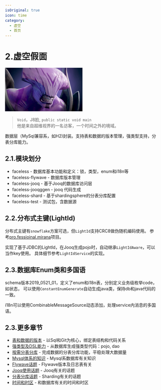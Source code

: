 ```yaml
---
isOriginal: true
icon: time
category:
  - 虚空
  - 首页
---
```


# 2.虚空假面

![faceless_void](/faceless_icon.png)

> `Void`，J8脸, `public static void main`  
> 他是来自超维视界的一名访客，一个时间之外的境域。

数据层（MySql兼容系，如H2)封装。支持表和数据的版本管理，强类型支持，分表分库能力。

## 2.1.模块划分

* faceless - 数据库基本功能和定义：锁，类型，enum和i18n等
* faceless-flywave - 数据库版本管理
* faceless-jooq - 基于Jooq的数据库访问层
* faceless-jooqggen - jooq 代码生成
* faceless-shard - 基于shardingsphere的分表分库配置
* faceless-test - 测试包，含数据源

## 2.2.分布式主键(LightId)

分布式主键有`snowflake`方案可选，但`LightId`支持CRC8做伪随机编码使用。
参考[pro.fessioinal.mirana](https://github.com/trydofor/professional-mirana)项目。

实现了基于JDBC的LightId，在Jooq生成pojo时，自动继承`LightIdAware`，可以当作key使用。
具体细节参考`LightIdService`的实现。

## 2.3.数据库Enum类和多国语

schema版本2019_0521_01，定义了enum和i18n表，分别定义业务级枚举code，如状态，
可以使用`ConstantEnumGenerate`自动生成java类，保持db和java代码的一致。

i18n可以使用CombinableMessageSource动态添加，处理service内消息的多国语。

## 2.3.更多章节

* [表和数据的版本](./2a-flywave.md) -  以Sql和Git为核心，绑定表结构和代码关系
* [强类型及DSL能力](./2b-jooq.md) - 从数据库生成强类型代码：pojo, dao
* [按需分表分库](./2c-shard.md) - 完成数据的分表分库功能，平稳处理大数据量
* [Mysql体系的知识](./2d-mysql-h2.md) - Mysql系数据库有关知识
* [Flywave话题](./2e-qa-flywave.md) - Flywave版本及日志表有关
* [Jooq使用话题](./2f-qa-jooq.md) - Jooq有关的话题
* [分表分库话题](./2g-qa-shard.md) - Sharding有关的话题
* [时间和时区](./2h-time-zone.md) - 和数据库有关的时间和时区
